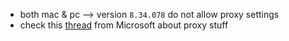 * both mac & pc --> version `8.34.078` do not allow proxy settings
* check this [thread](https://answers.microsoft.com/en-us/skype/forum/all/no-network-proxy-setting-on-skype-812014/44fc7c04-cc18-4c73-94b2-4605f741883a) from Microsoft about proxy stuff